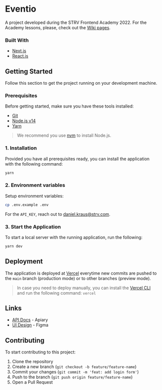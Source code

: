 # Eventio

A project developed during the STRV Frontend Academy 2022. For the Academy lessons, please, check out the [Wiki pages](https://github.com/strvcom/frontend-academy-2022/wiki).

### Built With

- [Next.js](https://nextjs.org/)
- [React.js](https://reactjs.org/)

## Getting Started

Follow this section to get the project running on your development machine.

### Prerequisites

Before getting started, make sure you have these tools installed:

- [Git](https://git-scm.com/)
- [Node.js v14](https://nodejs.org/en/)
- [Yarn](https://yarnpkg.com/)

> We recommend you use [nvm](https://github.com/nvm-sh/nvm) to install Node.js.

### 1. Installation

Provided you have all prerequisites ready, you can install the application with the following command:

```sh
yarn
```

### 2. Environment variables

Setup environment variables:

```sh
cp .env.example .env
```

For the `API_KEY`, reach out to [daniel.kraus@strv.com](mailto:daniel.kraus@strv.com?subject=FE%20Academy%3A%20I%20need%20the%20API%20Key).

### 3. Start the Application

To start a local server with the running application, run the following:

```sh
yarn dev
```

## Deployment

The application is deployed at [Vercel](https://vercel.com/) everytime new commits are pushed to the `main` branch (production mode) or to other branches (preview mode).

> In case you need to deploy manually, you can install the [Vercel CLI](https://vercel.com/cli) and run the following command: `vercel`

## Links

- [API Docs](https://strvtestprojectv2.docs.apiary.io/) - Apiary
- [UI Design](https://www.figma.com/file/1sXplbYZYnKSb6eXaJ44pT/Eventio---Frontend-Test-Project) - Figma

## Contributing

To start contributing to this project:

1. Clone the repository
2. Create a new branch (`git checkout -b feature/feature-name`)
3. Commit your changes (`git commit -m 'feat: add login form'`)
4. Push to the branch (`git push origin feature/feature-name`)
5. Open a Pull Request
